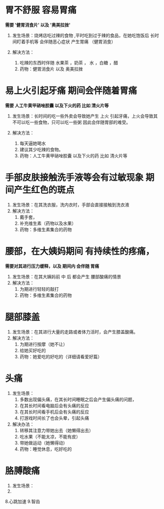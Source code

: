 # 胃不舒服 容易胃痛 

**需要 '健胃消食片' 以及 '奥美拉挫'**

1. 发生场景：烧烤店吃过辣的食物 ,平时吃到过于辣的食品，在她吃饱饭后 长时间盯着手机等 会伴随恶心症状 产生胃痛 （健胃消食）

2. 解决方法：
   1. 吃辣的东西时伴随 水果茶 ，奶茶 ， 水 ，白糖 ，醋
   2. 药物：健胃消食片 以及 奥美拉挫
   
# 易上火引起牙痛 期间会伴随着胃痛 
**需要 人工牛黄甲硝唑胶囊 以及下火的药 比如 清火片等**

1. 发生场景：长时间的吃一些外卖会导致她产生 上火 引起牙痛，上火会导致其不可以吃一些食物，只可以吃一些粥 因此会伴随胃部的难受。

2. 解决方法：
   1. 每天逼她喝水
   2. 建议其少吃辣的食物。
   3. 药物：人工牛黄甲硝唑胶囊 以及下火的药 比如 清火片等

# 手部皮肤接触洗手液等会有过敏现象 期间产生红色的斑点
1. 发生场景：在其洗衣服，洗内衣时，手部会直接接触到洗衣液 
2. 解决方法：
   1. 戴手套，
   2. 补充维生素（药物以及水果）
    3. 药物：多维生素集合的药物
# 腰部，在大姨妈期间 有持续性的疼痛，
**需要对其进行压力缓释，以及 期间内 会伴随 胃痛**

1. 发生场景：在其大姨妈前 中 后 都会产生 腰部酸痛的情景
2. 解决方法：
   1. 为期进行轻轻的敲打
   2. 药物：多维生素集合的药物
# 腿部膝盖
1. 发生场景：在其进行大量的走路或者体力活时，会产生膝盖酸痛。
2. 解决方法：
   1. 为期进行按摩（她不让）
   2. 给她买好吃的
   3. 药物：她爱吃的好吃的（详细请看爱好篇）
# 头痛
1. 发生场景：
   1. 多数出现偏头痛，在其长时间睡眠之后会产生偏头痛的问题，
   2. 在其长时间看电脑后会有头痛的反应
   3. 在其长时间看手机后会有头痛的反应
   4. 打游戏时间长了也会头晕，引起头痛
2. 解决办法：
   1. 转移其注意力带她出去（她懒得出去）
   2. 吃水果（不能太凉，不能有皮）
   3. 带她做运动（她懒得动）
   4. 药物：睡觉休息，吃好吃的

# 胳膊酸痛
1. 发生场景：
2. 
8.心跳加速
9.智齿